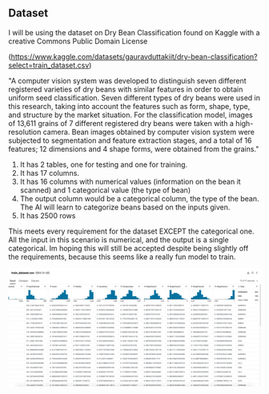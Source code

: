 Dataset
--

I will be using the dataset on Dry Bean Classification found on Kaggle with a creative Commons Public Domain License

(https://www.kaggle.com/datasets/gauravduttakiit/dry-bean-classification?select=train_dataset.csv)

"A computer vision system was developed to distinguish seven different registered varieties of dry beans with similar features in order to obtain uniform seed classification. Seven different types of dry beans were used in this research, taking into account the features such as form, shape, type, and structure by the market situation. For the classification model, images of 13,611 grains of 7 different registered dry beans were taken with a high-resolution camera. Bean images obtained by computer vision system were subjected to segmentation and feature extraction stages, and a total of 16 features; 12 dimensions and 4 shape forms, were obtained from the grains."

1. It has 2 tables, one for testing and one for training.
2. It has 17 columns. 
3. It has 16 columns with numerical values (information on the bean it scanned) and 1 categorical value (the type of bean)
4. The output column would be a categorical column, the type of the bean. The AI will learn to categorize beans based on the inputs given.
5. It has 2500 rows

This meets every requirement for the dataset EXCEPT the categorical one. All the input in this scenario is numerical, and the output is a single categorical. Im hoping this will still be 
accepted despite being slightly off the requirements, because this seems like a really fun model to train.

![data_screenshot.png](./data_screenshot.png)
